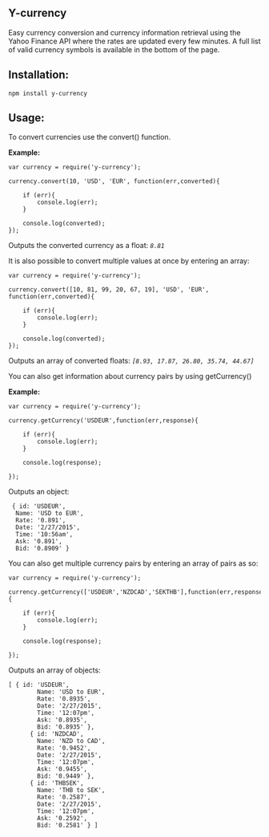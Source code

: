 **Y-currency**
--------------

Easy currency conversion and currency information retrieval using the Yahoo Finance API where the rates are updated every few minutes. A full list of valid currency symbols is available in the bottom of the page. 


**Installation:**
-----------------

    npm install y-currency
    
    

**Usage:**
---------

To convert currencies use the convert() function.

**Example:**

    var currency = require('y-currency');
    
    currency.convert(10, 'USD', 'EUR', function(err,converted){
        
        if (err){
            console.log(err);
        }
    
        console.log(converted);
    });

Outputs the converted currency as a float: *`8.81`*

It is also possible to convert multiple values at once by entering an array:

    var currency = require('y-currency');
    
    currency.convert([10, 81, 99, 20, 67, 19], 'USD', 'EUR', function(err,converted){
        
        if (err){
            console.log(err);
        }
    
        console.log(converted);
    });

Outputs an array of converted floats: *`[8.93, 17.87, 26.80, 35.74, 44.67]`*


You can also get information about currency pairs by using getCurrency()

**Example:**

    var currency = require('y-currency');
    
    currency.getCurrency('USDEUR',function(err,response){
    
        if (err){
            console.log(err);
        }
    
        console.log(response);
    
    });

Outputs an object: 

     { id: 'USDEUR',
      Name: 'USD to EUR',
      Rate: '0.891',
      Date: '2/27/2015',
      Time: '10:56am',
      Ask: '0.891',
      Bid: '0.8909' }

You can also get multiple currency pairs by entering an array of pairs as so: 

    var currency = require('y-currency');
    
    currency.getCurrency(['USDEUR','NZDCAD','SEKTHB'],function(err,response){
    
        if (err){
            console.log(err);
        }
    
        console.log(response);
    
    });

Outputs an array of objects:

    [ { id: 'USDEUR',
            Name: 'USD to EUR',
            Rate: '0.8935',
            Date: '2/27/2015',
            Time: '12:07pm',
            Ask: '0.8935',
            Bid: '0.8935' },
          { id: 'NZDCAD',
            Name: 'NZD to CAD',
            Rate: '0.9452',
            Date: '2/27/2015',
            Time: '12:07pm',
            Ask: '0.9455',
            Bid: '0.9449' },
          { id: 'THBSEK',
            Name: 'THB to SEK',
            Rate: '0.2587',
            Date: '2/27/2015',
            Time: '12:07pm',
            Ask: '0.2592',
            Bid: '0.2581' } ]